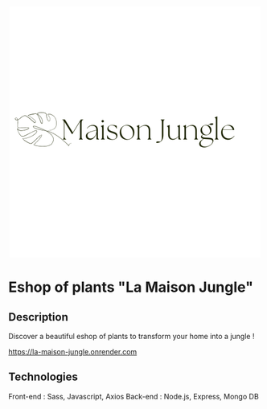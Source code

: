 <p align="center">
  <img src="public/assets/images/logo-light.png">
</p>

# Eshop of plants "La Maison Jungle"

## Description
Discover a beautiful eshop of plants to transform your home into a jungle !

https://la-maison-jungle.onrender.com

## Technologies
Front-end : Sass, Javascript, Axios 
Back-end : Node.js, Express, Mongo DB



